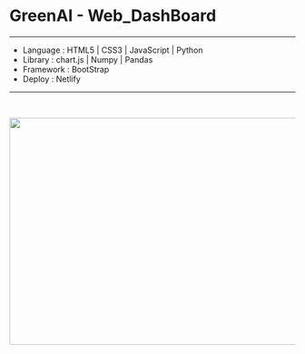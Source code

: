 # GreenAI - Web_DashBoard 
#### 
---
- Language : HTML5 | CSS3 | JavaScript | Python 
- Library : chart.js | Numpy | Pandas 
- Framework : BootStrap
- Deploy : Netlify
---
<br>

<p align="center"><img src="https://user-images.githubusercontent.com/89649741/210722106-b4e317f1-0a68-447f-89fa-e4e8aa819579.png" width="800" height="400"></p>
